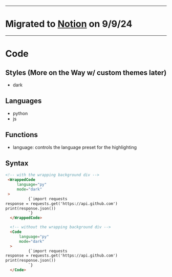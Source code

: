 ___
# Migrated to [Notion](https://jakerase.notion.site/Card-b293266b6bfb4bf786cc1dcdcf982a2a) on 9/9/24
___

# Code

## Styles (More on the Way w/ custom themes later)

- dark

## Languages

- python
- js

## Functions

- language: controls the language preset for the highlighting

## Syntax

  ```html
  <!-- with the wrapping background div -->
   <WrappedCode 
	   language="py"
	   mode="dark"
   >
            {`import requests
response = requests.get('https://api.github.com')
print(response.json())
            `}
    </WrappedCode>

    <!-- without the wrapping background div -->
    <Code 
	    language="py"
	    mode="dark"
    >
            {`import requests
response = requests.get('https://api.github.com')
print(response.json())
            `}
    </Code>
   ```
